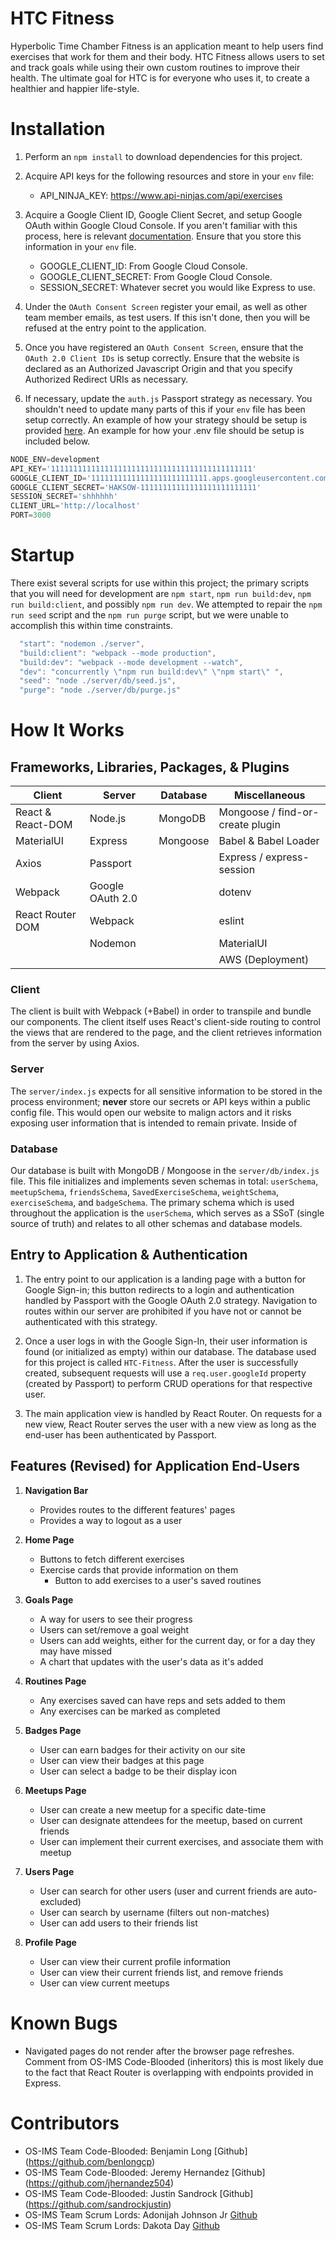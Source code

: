 # HTC Fitness

Hyperbolic Time Chamber Fitness is an application meant to help users find exercises that work for them and their body. HTC Fitness allows users to set and track goals while using their own custom routines to improve their health. The ultimate goal for HTC is for everyone who uses it, to create a healthier and happier life-style.

# Installation

1. Perform an `npm install` to download dependencies for this project.

2. Acquire API keys for the following resources and store in your `env` file:
    - API_NINJA_KEY: https://www.api-ninjas.com/api/exercises
  
3. Acquire a Google Client ID, Google Client Secret, and setup Google OAuth within Google Cloud Console. If you aren't familiar with this process, here is relevant [documentation](https://developers.google.com/identity/protocols/oauth2). Ensure that you store this information in your `env` file.
    - GOOGLE_CLIENT_ID: From Google Cloud Console.
    - GOOGLE_CLIENT_SECRET: From Google Cloud Console.
    - SESSION_SECRET: Whatever secret you would like Express to use.

4. Under the `OAuth Consent Screen` register your email, as well as other team member emails, as test users. If this isn't done, then you will be refused at the entry point to the application.

5. Once you have registered an `OAuth Consent Screen`, ensure that the `OAuth 2.0 Client IDs` is setup correctly. Ensure that the website is declared as an Authorized Javascript Origin and that you specify Authorized Redirect URIs as necessary.

6. If necessary, update the `auth.js` Passport strategy as necessary. You shouldn't need to update many parts of this if your `env` file has been setup correctly. An example of how your strategy should be setup is provided [here](https://www.passportjs.org/packages/passport-google-oauth20/). An example for how your .env file should be setup is included below.

```js
NODE_ENV=development
API_KEY='111111111111111111111111111111111111111111111'
GOOGLE_CLIENT_ID='11111111111111111111111111.apps.googleusercontent.com'
GOOGLE_CLIENT_SECRET='HAKSOW-11111111111111111111111111'
SESSION_SECRET='shhhhhh'
CLIENT_URL='http://localhost'
PORT=3000
```

# Startup

There exist several scripts for use within this project; the primary scripts that you will need for development are `npm start`, `npm run build:dev`, `npm run build:client`, and possibly `npm run dev`. We attempted to repair the `npm run seed` script and the `npm run purge` script, but we were unable to accomplish this within time constraints.  

```js
  "start": "nodemon ./server",
  "build:client": "webpack --mode production",
  "build:dev": "webpack --mode development --watch",
  "dev": "concurrently \"npm run build:dev\" \"npm start\" ",
  "seed": "node ./server/db/seed.js",
  "purge": "node ./server/db/purge.js"
```

# How It Works

## Frameworks, Libraries, Packages, & Plugins

|      Client      |      Server      |     Database     |           Miscellaneous          |
| ---------------- | ---------------- | ---------------- | -------------------------------- |
| React & React-DOM| Node.js          | MongoDB          | Mongoose / find-or-create plugin |
| MaterialUI       | Express          | Mongoose         | Babel & Babel Loader             |
| Axios            | Passport         |                  | Express / express-session        |
| Webpack          | Google OAuth 2.0 |                  | dotenv                           |
| React Router DOM | Webpack          |                  | eslint                           |
|                  | Nodemon          |                  | MaterialUI                       |
|                  |                  |                  | AWS (Deployment)                 |

### Client

The client is built with Webpack (+Babel) in order to transpile and bundle our components. The client itself uses React's client-side routing to control the views that are rendered to the page, and the client retrieves information from the server by using Axios.

### Server

The `server/index.js` expects for all sensitive information to be stored in the process environment; **never** store our secrets or API keys within a public config file. This would open our website to malign actors and it risks exposing user information that is intended to remain private. Inside of

### Database

Our database is built with MongoDB / Mongoose in the `server/db/index.js` file. This file initializes and implements seven schemas in total: `userSchema`, `meetupSchema`, `friendsSchema`, `SavedExerciseSchema`, `weightSchema`, `exerciseSchema`, and `badgeSchema`. The primary schema which is used throughout the application is the `userSchema`, which serves as a SSoT (single source of truth) and relates to all other schemas and database models.

## Entry to Application & Authentication
1. The entry point to our application is a landing page with a button for Google Sign-in; this button redirects to a login and authentication handled by Passport with the Google OAuth 2.0 strategy. Navigation to routes within our server are prohibited if you have not or cannot be authenticated with this strategy.

2. Once a user logs in with the Google Sign-In, their user information is found (or initialized as empty) within our database. The database used for this project is called `HTC-Fitness`. After the user is successfully created, subsequent requests will use a `req.user.googleId` property (created by Passport) to perform CRUD operations for that respective user.

3. The main application view is handled by React Router. On requests for a new view, React Router serves the user with a new view as long as the end-user has been authenticated by Passport. 

## Features (Revised) for Application End-Users

1. **Navigation Bar**
    - Provides routes to the different features' pages
    - Provides a way to logout as a user

2. **Home Page**
    - Buttons to fetch different exercises
    - Exercise cards that provide information on them
      - Button to add exercises to a user's saved routines

3. **Goals Page**
    - A way for users to see their progress
    - Users can set/remove a goal weight
    - Users can add weights, either for the current day, or for a day they may have missed
    - A chart that updates with the user's data as it's added

4. **Routines Page**
    - Any exercises saved can have reps and sets added to them
    - Any exercises can be marked as completed

5. **Badges Page**
    - User can earn badges for their activity on our site
    - User can view their badges at this page
    - User can select a badge to be their display icon

6. **Meetups Page**
    - User can create a new meetup for a specific date-time
    - User can designate attendees for the meetup, based on current friends
    - User can implement their current exercises, and associate them with meetup

7. **Users Page**
    - User can search for other users (user and current friends are auto-excluded)
    - User can search by username (filters out non-matches)
    - User can add users to their friends list

8. **Profile Page**
    - User can view their current profile information
    - User can view their current friends list, and remove friends
    - User can view current meetups

# Known Bugs
  - Navigated pages do not render after the browser page refreshes. Comment from OS-IMS Code-Blooded (inheritors) this is most likely due to the fact that React Router is overlapping with endpoints provided in Express.

# Contributors
  - OS-IMS Team Code-Blooded: Benjamin Long [Github] (https://github.com/benlongcp)
  - OS-IMS Team Code-Blooded: Jeremy Hernandez [Github] (https://github.com/jhernandez504)
  - OS-IMS Team Code-Blooded: Justin Sandrock [Github] (https://github.com/sandrockjustin)
  - OS-IMS Team Scrum Lords:  Adonijah Johnson Jr [Github](https://github.com/AJ-Gamer)
  - OS-IMS Team Scrum Lords:  Dakota Day [Github](https://github.com/Mothroom)

